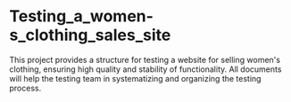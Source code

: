 # Testing_a_women-s_clothing_sales_site
This project provides a structure for testing a website for selling women's clothing, ensuring high quality and stability of functionality. All documents will help the testing team in systematizing and organizing the testing process.
